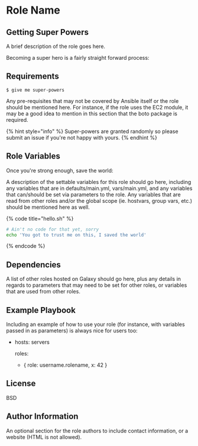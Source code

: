 # Role Name

## Getting Super Powers

A brief description of the role goes here.

Becoming a super hero is a fairly straight forward process:

## Requirements

```
$ give me super-powers
```

Any pre-requisites that may not be covered by Ansible itself or the role should be mentioned here. For instance, if the role uses the EC2 module, it may be a good idea to mention in this section that the boto package is required.

{% hint style="info" %}
 Super-powers are granted randomly so please submit an issue if you're not happy with yours.
{% endhint %}

## Role Variables

Once you're strong enough, save the world:

A description of the settable variables for this role should go here, including any variables that are in defaults/main.yml, vars/main.yml, and any variables that can/should be set via parameters to the role. Any variables that are read from other roles and/or the global scope \(ie. hostvars, group vars, etc.\) should be mentioned here as well.

{% code title="hello.sh" %}
```bash
# Ain't no code for that yet, sorry
echo 'You got to trust me on this, I saved the world'
```
{% endcode %}

## Dependencies



A list of other roles hosted on Galaxy should go here, plus any details in regards to parameters that may need to be set for other roles, or variables that are used from other roles.

## Example Playbook

Including an example of how to use your role \(for instance, with variables passed in as parameters\) is always nice for users too:

* hosts: servers

  roles:

  * { role: username.rolename, x: 42 }

## License

BSD

## Author Information

An optional section for the role authors to include contact information, or a website \(HTML is not allowed\).

